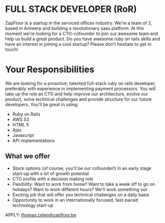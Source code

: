 # FULL STACK DEVELOPER (RoR) #

ZapFloor is a startup in the serviced offices industry. We're a team of 2, based in Antwerp and building a revolutionary saas platform. At this moment we're looking for a CTO-cofounder to join our awesome team and help us build a great product. Do you have awesome ruby on rails skills and have an interest in joining a cool startup? Please don't hesitate to get in touch!

# Your Responsibilities

We are looking for a proactive, talented full-stack ruby on rails developer, preferably with experience in implementing payment processors. You will take up the role as CTO and help improve our architecture, evolve our product, solve technical challenges and provide structure for our future developers.
You'll be great in using:
- Ruby on Rails
- AWS S3
- HTML 5
- Ajax
- Javascript
- API implementations

## What we offer
- Stock options (of course, you'll be our cofounder!) in an early stage start-up with a lot of growth potential
- CTO profile with a decision making role
- Flexibility: Want to work from home? Want to take a week off to go on holidays? Want to work different hours? We'll work something out
- Exciting job that will offer you technical challenges on a daily basis
- Opportunity to work in an internationally focused, fast-paced technology start-up

APPLY:
thomas.celen@zapfloor.be